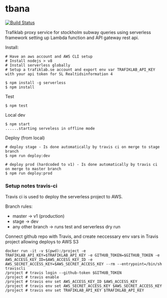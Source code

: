 # tbana
[![Build Status](https://travis-ci.org/oversizedhat/tbana.svg?branch=master)](https://travis-ci.org/oversizedhat/tbana)

Trafiklab proxy service for stockholm subway queries using serverless framework setting up Lambda function and API gateway rest api.

Install:
```
# Have an aws account and AWS CLI setup
# Install nodejs > v8
# Install serverless globally
# Setup a trafiklab.se account and export env var TRAFIKLAB_API_KEY with your api token for SL Realtidsinformation 4

$ npm install -g serverless
$ npm install
```
Test
```
$ npm test
```
Local dev
```
$ npm start
......starting serveless in offline mode
```
Deploy (from local)
```
# deploy stage - Is done automatically by travis ci on merge to stage branch
$ npm run deploy:dev

# deploy prod (hardcoded to v1) - Is done automatically by travis ci on merge to master branch
$ npm run deploy:prod 
```

### Setup notes travis-ci
Travis ci is used to deploy the serverless project to AWS.

Branch rules: 
- master -> v1 (production)
- stage -> dev
- any other branch -> runs test and serverless dry run

Connect github repo with Travis, and create neccessary env vars in Travis project allowing deploys to AWS S3
```
docker run -it -v $(pwd):/project -e TRAFIKLAB_API_KEY=$TRAFIKLAB_API_KEY -e GITHUB_TOKEN=$GITHUB_TOKEN -e AWS_ACCESS_KEY_ID=$AWS_ACCESS_KEY_ID -e AWS_SECRET_ACCESS_KEY=$AWS_SECRET_ACCESS_KEY --rm --entrypoint=/bin/sh traviscli
/project # travis login --github-token $GITHUB_TOKEN
/project # travis enable
/project # travis env set AWS_ACCESS_KEY_ID $AWS_ACCESS_KEY
/project # travis env set AWS_SECRET_ACCESS_KEY $AWS_SECRET_ACCESS_KEY
/project # travis env set TRAFIKLAB_API_KEY $TRAFIKLAB_API_KEY
```